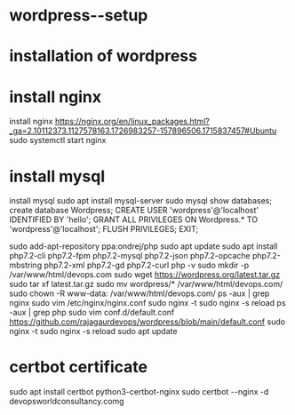 # wordpress--setup
# installation of wordpress
# install nginx

install nginx https://nginx.org/en/linux_packages.html?_ga=2.10112373.1127578163.1726983257-157896506.1715837457#Ubuntu
sudo systemctl start nginx 

# install mysql

install mysql
sudo apt install mysql-server
sudo mysql
show databases;
create database Wordpress;
CREATE USER 'wordpress'@'localhost' IDENTIFIED BY 'hello';
GRANT ALL PRIVILEGES ON Wordpress.* TO 'wordpress'@'localhost';
FLUSH PRIVILEGES;
EXIT;

sudo add-apt-repository ppa:ondrej/php
sudo apt update
sudo apt install php7.2-cli php7.2-fpm php7.2-mysql php7.2-json php7.2-opcache php7.2-mbstring php7.2-xml php7.2-gd php7.2-curl
php -v
sudo mkdir -p /var/www/html/devops.com
sudo wget https://wordpress.org/latest.tar.gz
sudo tar xf latest.tar.gz
sudo mv wordpress/* /var/www/html/devops.com/
sudo chown -R www-data: /var/www/html/devops.com/
ps -aux | grep nginx
sudo vim /etc/nginx/nginx.conf
sudo nginx -t
sudo nginx -s reload
ps -aux | grep php
sudo vim conf.d/default.conf
https://github.com/rajagaurdevops/wordpress/blob/main/default.conf
sudo nginx -t
sudo nginx -s reload
sudo apt update
# certbot certificate

sudo apt install certbot python3-certbot-nginx
sudo certbot --nginx -d devopsworldconsultancy.comg